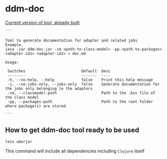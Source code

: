 # ddm-doc
[Current version of tool, already built](/raw/ddm-doc.git/f7002bdc07d8b5f192a49a064f763d575de2bb81/ddm-doc.0.0.1.jar)

    ```

    Tool to generate documentation for adapter and related jobs
    Example,
    java -jar ddm-doc.jar -cm <path-to-class-model> -pp <path-to-packages> <adapter-id1> <adapter-id2> > doc.md

    Usage:

     Switches                         Default  Desc
     --------                         -------  ----
     -h, --no-help, --help            false    Print this help message
     -j, --no-jobs-only, --jobs-only  false    Generate documentation for the jobs only belonging to the adapters
     -cm, --classmodel-path                    Path to the .bin file of the class model
     -pp, --packages-path                      Path to the root folder where package(s) are stored

    ```

## How to get ddm-doc tool ready to be used

`lein uberjar`

This command will include all dependencies including `Clojure` itself
